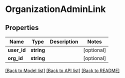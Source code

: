 # OrganizationAdminLink

## Properties
Name | Type | Description | Notes
------------ | ------------- | ------------- | -------------
**user_id** | **string** |  | [optional] 
**org_id** | **string** |  | [optional] 

[[Back to Model list]](../../README.md#documentation-for-models) [[Back to API list]](../../README.md#documentation-for-api-endpoints) [[Back to README]](../../README.md)

